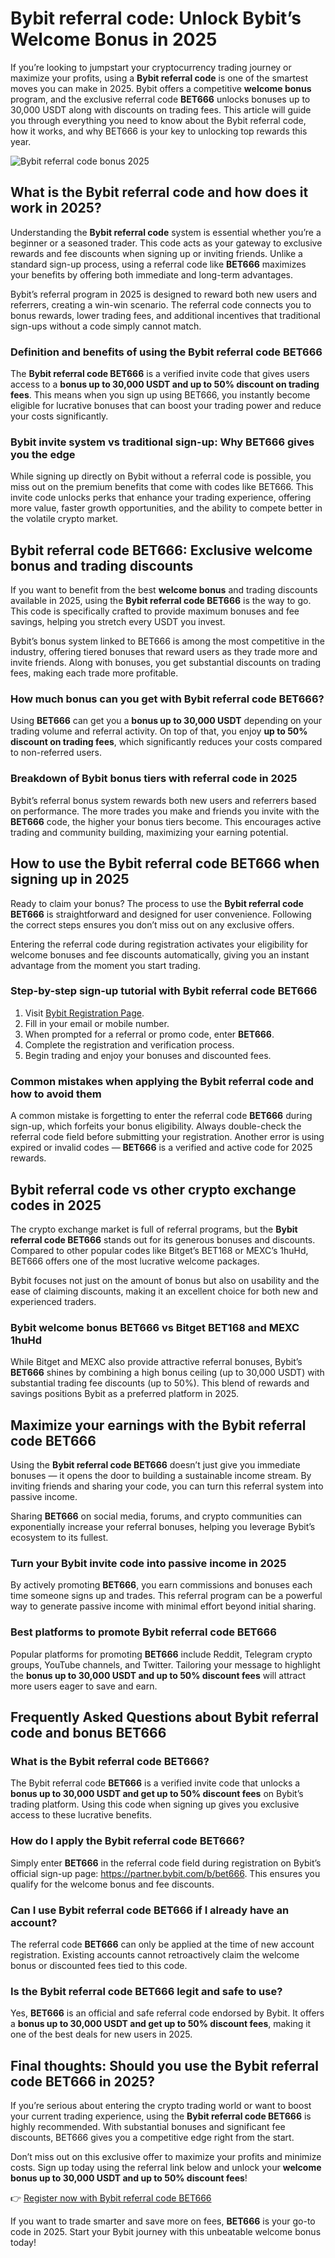 <h1>Bybit referral code: Unlock Bybit’s Welcome Bonus in 2025</h1>
<p>If you’re looking to jumpstart your cryptocurrency trading journey or maximize your profits, using a <strong>Bybit referral code</strong> is one of the smartest moves you can make in 2025. Bybit offers a competitive <strong>welcome bonus</strong> program, and the exclusive referral code <strong>BET666</strong> unlocks bonuses up to 30,000 USDT along with discounts on trading fees. This article will guide you through everything you need to know about the Bybit referral code, how it works, and why BET666 is your key to unlocking top rewards this year.</p>

<img src="https://images.mirror-media.xyz/publication-images/WYYGT35Jad3v5Q3qhC0R2.jpg" alt="Bybit referral code bonus 2025" style="max-width:100%; height:auto;">

<h2>What is the Bybit referral code and how does it work in 2025?</h2>
<p>Understanding the <strong>Bybit referral code</strong> system is essential whether you’re a beginner or a seasoned trader. This code acts as your gateway to exclusive rewards and fee discounts when signing up or inviting friends. Unlike a standard sign-up process, using a referral code like <strong>BET666</strong> maximizes your benefits by offering both immediate and long-term advantages.</p>
<p>Bybit’s referral program in 2025 is designed to reward both new users and referrers, creating a win-win scenario. The referral code connects you to bonus rewards, lower trading fees, and additional incentives that traditional sign-ups without a code simply cannot match.</p>

<h3>Definition and benefits of using the Bybit referral code BET666</h3>
<p>The <strong>Bybit referral code BET666</strong> is a verified invite code that gives users access to a <strong>bonus up to 30,000 USDT and up to 50% discount on trading fees</strong>. This means when you sign up using BET666, you instantly become eligible for lucrative bonuses that can boost your trading power and reduce your costs significantly.</p>

<h3>Bybit invite system vs traditional sign-up: Why BET666 gives you the edge</h3>
<p>While signing up directly on Bybit without a referral code is possible, you miss out on the premium benefits that come with codes like BET666. This invite code unlocks perks that enhance your trading experience, offering more value, faster growth opportunities, and the ability to compete better in the volatile crypto market.</p>

<h2>Bybit referral code BET666: Exclusive welcome bonus and trading discounts</h2>
<p>If you want to benefit from the best <strong>welcome bonus</strong> and trading discounts available in 2025, using the <strong>Bybit referral code BET666</strong> is the way to go. This code is specifically crafted to provide maximum bonuses and fee savings, helping you stretch every USDT you invest.</p>
<p>Bybit’s bonus system linked to BET666 is among the most competitive in the industry, offering tiered bonuses that reward users as they trade more and invite friends. Along with bonuses, you get substantial discounts on trading fees, making each trade more profitable.</p>

<h3>How much bonus can you get with Bybit referral code BET666?</h3>
<p>Using <strong>BET666</strong> can get you a <strong>bonus up to 30,000 USDT</strong> depending on your trading volume and referral activity. On top of that, you enjoy <strong>up to 50% discount on trading fees</strong>, which significantly reduces your costs compared to non-referred users.</p>

<h3>Breakdown of Bybit bonus tiers with referral code in 2025</h3>
<p>Bybit’s referral bonus system rewards both new users and referrers based on performance. The more trades you make and friends you invite with the <strong>BET666</strong> code, the higher your bonus tiers become. This encourages active trading and community building, maximizing your earning potential.</p>

<h2>How to use the Bybit referral code BET666 when signing up in 2025</h2>
<p>Ready to claim your bonus? The process to use the <strong>Bybit referral code BET666</strong> is straightforward and designed for user convenience. Following the correct steps ensures you don’t miss out on any exclusive offers.</p>
<p>Entering the referral code during registration activates your eligibility for welcome bonuses and fee discounts automatically, giving you an instant advantage from the moment you start trading.</p>

<h3>Step-by-step sign-up tutorial with Bybit referral code BET666</h3>
<ol>
<li>Visit <a href="https://partner.bybit.com/b/bet666" target="_blank" rel="noopener noreferrer">Bybit Registration Page</a>.</li>
<li>Fill in your email or mobile number.</li>
<li>When prompted for a referral or promo code, enter <strong>BET666</strong>.</li>
<li>Complete the registration and verification process.</li>
<li>Begin trading and enjoy your bonuses and discounted fees.</li>
</ol>

<h3>Common mistakes when applying the Bybit referral code and how to avoid them</h3>
<p>A common mistake is forgetting to enter the referral code <strong>BET666</strong> during sign-up, which forfeits your bonus eligibility. Always double-check the referral code field before submitting your registration. Another error is using expired or invalid codes — <strong>BET666</strong> is a verified and active code for 2025 rewards.</p>

<h2>Bybit referral code vs other crypto exchange codes in 2025</h2>
<p>The crypto exchange market is full of referral programs, but the <strong>Bybit referral code BET666</strong> stands out for its generous bonuses and discounts. Compared to other popular codes like Bitget’s BET168 or MEXC’s 1huHd, BET666 offers one of the most lucrative welcome packages.</p>
<p>Bybit focuses not just on the amount of bonus but also on usability and the ease of claiming discounts, making it an excellent choice for both new and experienced traders.</p>

<h3>Bybit welcome bonus BET666 vs Bitget BET168 and MEXC 1huHd</h3>
<p>While Bitget and MEXC also provide attractive referral bonuses, Bybit’s <strong>BET666</strong> shines by combining a high bonus ceiling (up to 30,000 USDT) with substantial trading fee discounts (up to 50%). This blend of rewards and savings positions Bybit as a preferred platform in 2025.</p>

<h2>Maximize your earnings with the Bybit referral code BET666</h2>
<p>Using the <strong>Bybit referral code BET666</strong> doesn’t just give you immediate bonuses — it opens the door to building a sustainable income stream. By inviting friends and sharing your code, you can turn this referral system into passive income.</p>
<p>Sharing <strong>BET666</strong> on social media, forums, and crypto communities can exponentially increase your referral bonuses, helping you leverage Bybit’s ecosystem to its fullest.</p>

<h3>Turn your Bybit invite code into passive income in 2025</h3>
<p>By actively promoting <strong>BET666</strong>, you earn commissions and bonuses each time someone signs up and trades. This referral program can be a powerful way to generate passive income with minimal effort beyond initial sharing.</p>

<h3>Best platforms to promote Bybit referral code BET666</h3>
<p>Popular platforms for promoting <strong>BET666</strong> include Reddit, Telegram crypto groups, YouTube channels, and Twitter. Tailoring your message to highlight the <strong>bonus up to 30,000 USDT and up to 50% discount fees</strong> will attract more users eager to save and earn.</p>

<h2>Frequently Asked Questions about Bybit referral code and bonus BET666</h2>
<h3>What is the Bybit referral code BET666?</h3>
<p>The Bybit referral code <strong>BET666</strong> is a verified invite code that unlocks a <strong>bonus up to 30,000 USDT and get up to 50% discount fees</strong> on Bybit’s trading platform. Using this code when signing up gives you exclusive access to these lucrative benefits.</p>

<h3>How do I apply the Bybit referral code BET666?</h3>
<p>Simply enter <strong>BET666</strong> in the referral code field during registration on Bybit’s official sign-up page: <a href="https://partner.bybit.com/b/bet666" target="_blank" rel="noopener noreferrer">https://partner.bybit.com/b/bet666</a>. This ensures you qualify for the welcome bonus and fee discounts.</p>

<h3>Can I use Bybit referral code BET666 if I already have an account?</h3>
<p>The referral code <strong>BET666</strong> can only be applied at the time of new account registration. Existing accounts cannot retroactively claim the welcome bonus or discounted fees tied to this code.</p>

<h3>Is the Bybit referral code BET666 legit and safe to use?</h3>
<p>Yes, <strong>BET666</strong> is an official and safe referral code endorsed by Bybit. It offers a <strong>bonus up to 30,000 USDT and get up to 50% discount fees</strong>, making it one of the best deals for new users in 2025.</p>

<h2>Final thoughts: Should you use the Bybit referral code BET666 in 2025?</h2>
<p>If you’re serious about entering the crypto trading world or want to boost your current trading experience, using the <strong>Bybit referral code BET666</strong> is highly recommended. With substantial bonuses and significant fee discounts, BET666 gives you a competitive edge right from the start.</p>
<p>Don’t miss out on this exclusive offer to maximize your profits and minimize costs. Sign up today using the referral link below and unlock your <strong>welcome bonus up to 30,000 USDT and up to 50% discount fees</strong>!</p>
<p>👉 <a href="https://partner.bybit.com/b/bet666" target="_blank" rel="noopener noreferrer">Register now with Bybit referral code BET666</a></p>

<p>If you want to trade smarter and save more on fees, <strong>BET666</strong> is your go-to code in 2025. Start your Bybit journey with this unbeatable welcome bonus today!</p>
